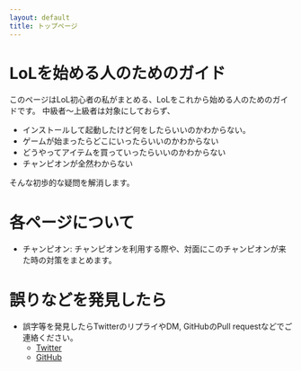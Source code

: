 ```yaml
---
layout: default
title: トップページ
---
```


# LoLを始める人のためのガイド

このページはLoL初心者の私がまとめる、LoLをこれから始める人のためのガイドです。
中級者〜上級者は対象にしておらず、

* インストールして起動したけど何をしたらいいのかわからない。
* ゲームが始まったらどこにいったらいいのかわからない
* どうやってアイテムを買っていったらいいのかわからない
* チャンピオンが全然わからない

そんな初歩的な疑問を解消します。


# 各ページについて

* チャンピオン: チャンピオンを利用する際や、対面にこのチャンピオンが来た時の対策をまとめます。


# 誤りなどを発見したら

* 誤字等を発見したらTwitterのリプライやDM, GitHubのPull requestなどでご連絡ください。
  * [Twitter](https://twitter.com/yoshiki_utakata)
  * [GitHub](https://github.com/yoshikyoto/LoLBeginnersGuide)
